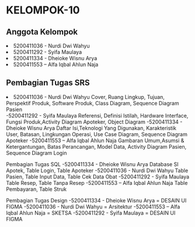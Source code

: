 # KELOMPOK-10

## Anggota Kelompok

<li>5200411036 - Nurdi Dwi Wahyu</li>
<li>5200411292 - Syifa Maulaya</li>
<li>5200411334 - Dheioke Wisnu Arya</li>
<li>5200411553 – Alfa Iqbal Ahlun Naja</li>
</ul>

## Pembagian Tugas SRS
<li>5200411036 - Nurdi Dwi Wahyu
Cover, Ruang Lingkup, Tujuan, Perspektif Produk, Software Produk, Class Diagram, Sequence Diagram Pasien</li>
-5200411292 - Syifa Maulaya
 Referensi, Definisi Istilah, Hardware Interface, Fungsi Produk,Activity Diagram Apoteker,  Object Diagram
-5200411334 - Dheioke Wisnu Arya
Daftar Isi,Teknologi Yang Digunakan, Karakteristik User, Batasan,  Lingkungan Operasi, Use Case Diagram, Sequence Diagram Apoteker
-5200411553 – Alfa Iqbal Ahlun Naja
Gambaran Umum,Asumsi & Ketergantungan, Batas Perancangan, Model Data, Activity Diagram Pasien, Sequence Diagram Login

Pembagian Tugas SQL
-5200411334 - Dheioke Wisnu Arya
Database SI Apotek, Table Login, Table Apoteker
-5200411036 - Nurdi Dwi Wahyu
Table Pasien, Table Input Data, Table Cek Data Obat
-5200411292 - Syifa Maulaya
Table Resep, Table Tanpa Resep
-5200411553 – Alfa Iqbal Ahlun Naja
Table Pembayaran, Table Struk

Pembagian Tugas Design
-5200411334 - Dheioke Wisnu Arya = DESAIN UI FIGMA
-5200411036 - Nurdi Dwi Wahyu = Arsitektur
-5200411553 – Alfa Iqbal Ahlun Naja = SKETSA
-5200411292 - Syifa Maulaya = DESAIN UI FIGMA
 
